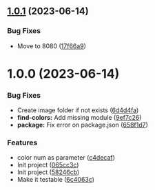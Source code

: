 ## [1.0.1](https://github.com/technologiestiftung/eyes-of-ai-color-thief/compare/v1.0.0...v1.0.1) (2023-06-14)


### Bug Fixes

* Move to 8080 ([17f66a9](https://github.com/technologiestiftung/eyes-of-ai-color-thief/commit/17f66a9471e9b3ac9e2111e9a40b215d65720c3f))

# 1.0.0 (2023-06-14)


### Bug Fixes

* Create image folder if not exists ([6d4d4fa](https://github.com/technologiestiftung/eyes-of-ai-color-thief/commit/6d4d4fa4b95939ea37d3a73319f616c37193cb02))
* **find-colors:** Add missing module ([9ef7c26](https://github.com/technologiestiftung/eyes-of-ai-color-thief/commit/9ef7c264361b9704d6a8baf1cf55e71b1bd86c06))
* **package:** Fix error on package.json ([658f1d7](https://github.com/technologiestiftung/eyes-of-ai-color-thief/commit/658f1d79950cbf1b9f337ba9a5ee0f00fe2d46a4))


### Features

* color num as parameter ([c4decaf](https://github.com/technologiestiftung/eyes-of-ai-color-thief/commit/c4decafefbfb2ada72d7813ef10178c9b08662a2))
* Init project ([065cc3c](https://github.com/technologiestiftung/eyes-of-ai-color-thief/commit/065cc3c3aedea541dc0b7f47d8a38438813f018b))
* Init project ([58246cb](https://github.com/technologiestiftung/eyes-of-ai-color-thief/commit/58246cb9341b0719664ae703b1d55778c97b9f50))
* Make it testable ([6c4063c](https://github.com/technologiestiftung/eyes-of-ai-color-thief/commit/6c4063cd916fef3bb350388b97454a6096eaeb13))
